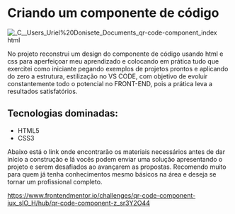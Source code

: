 # Criando um componente de código

![_C__Users_Uriel%20Donisete_Documents_qr-code-component_index html](https://user-images.githubusercontent.com/111095992/203677886-57d25be6-d8eb-4729-b2bd-264220cc95d3.png)


 No projeto reconstrui um design do componente de código usando html e css para aperfeiçoar meu  aprendizado e colocando em prática tudo que exercitei como iniciante pegando exemplos de projetos prontos e aplicando do zero a estrutura, estilização no VS CODE, com objetivo de evoluir constantemente todo o potencial no FRONT-END, pois a prática leva a resultados satisfatórios.

## Tecnologias dominadas:

- HTML5
 - CSS3
 
 Abaixo está o link onde encontrarão os materiais necessários antes de dar início a construção e lá vocês podem enviar uma solução apresentando o projeto e serem desafiados ao avançarem as propostas.
 Recomendo muito para quem já tenha conhecimentos mesmo básicos na área e deseja se tornar um profissional completo.

https://www.frontendmentor.io/challenges/qr-code-component-iux_sIO_H/hub/qr-code-component-z_sr3Y2O44
